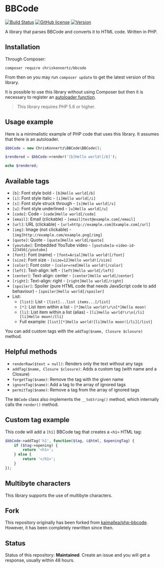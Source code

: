 # BBCode

[![Build Status](https://img.shields.io/travis/chriskonnertz/bbcode.svg)](https://travis-ci.org/chriskonnertz/bbcode)
[![GitHub license](https://img.shields.io/badge/license-MIT-blue.svg)](https://raw.githubusercontent.com/chriskonnertz/bbcode/master/LICENSE)
[![Version](https://img.shields.io/packagist/v/chriskonnertz/bbcode.svg)](https://packagist.org/packages/chriskonnertz/bbcode)

A library that parses BBCode and converts it to HTML code. Written in PHP.

## Installation

Through Composer:

```
composer require chriskonnertz/bbcode
```

From then on you may run `composer update` to get the latest version of this library.

It is possible to use this library without using Composer but then it is necessary to register an 
[autoloader function](https://github.com/php-fig/fig-standards/blob/master/accepted/PSR-0.md#example-implementation).

> This library requires PHP 5.6 or higher.

## Usage example

Here is a minimalistic example of PHP code that uses this library. It assumes that there is an autoloader.

```php
$bbCode = new ChrisKonnertz\BBCode\BBCode();

$rendered = $bbCode->render('[b]Hello world![/b]');

echo $rendered;
```

## Available tags

* `[b]`: Font style bold - `[b]Hello world[/b]`
* `[i]`: Font style italic - `[i]Hello world[/i]`
* `[s]`: Font style struck through - `[s]Hello world[/s]`
* `[u]`: Font style underlined - `[u]Hello world[/u]`
* `[code]`: Code - `[code]Hello world[/code]`
* `[email]`: Email (clickable) - `[email]test@example.com[/email]`
* `[url]`: URL (clickable) - `[url=http://example.com]Example.com[/url]`
* `[img]`: Image (not clickable) - `[img]http://example.com/example.png[/img]`
* `[quote]`: Quote - `[quote]Hello world[/quote]`
* `[youtube]`: Embedded YouTube video - `[youtube]a-video-id-123456[/youtube]`
* `[font]`: Font (name) - `[font=Arial]Hello world![/font]`
* `[size]`: Font size - `[size=12]Hello world![/size]`
* `[color]`: Font color - `[color=red]Hello world![/color]`
* `[left]`: Text-align: left - `[left]Hello world[/left]`
* `[center]`: Text-align: center - `[center]Hello world[/center]`
* `[right]`: Text-align: right - `[right]Hello world[/right]`
* `[spoiler]`: Spoiler (pure HTML code that needs JavaScript code to add behaviour) - `[spoiler]Hello world[/spoiler]`
* List:
  *  `[list]`: List - `[list]...list items...[/list]`
  * `[*]`: List item within a list - `[*]Hello world!\r\n[*]Hello moon!`
  * `[li]`: List item within a list (alias) - `[li]Hello world!\r\n[/li][li]Hello moon!/[li]`
  * Full example: `[list][*]Hello world![li]Hello moon![/li][/list]`

You can add custom tags with the `addTag($name, Closure $closure)` method.

## Helpful methods

* `renderRaw($text = null)`: Renders only the text without any tags
* `addTag($name, Closure $closure)`: Adds a custom tag (with name and a Closure)
* `forgetTag($name)`: Remove the tag with the given name
* `ignoreTag($name)`: Add a tag to the array of ignored tags
* `permitTag($name)`: Remove a tag from the array of ignored tags

The `BBCode` class also implements the `__toString()` method, which internally calls the `render()` method.

## Custom tag example

This code will add a `[h1]` BBCode tag that creates a `<h1>` HTML tag:

```php
$bbCode->addTag('h1', function($tag, &$html, $openingTag) {
    if ($tag->opening) {
        return '<h1>';
    } else {
        return '</h1>';
    }
});
```

## Multibyte characters

This library supports the use of multibyte characters.

## Fork

This repository originally has been forked from [kaimallea/php-bbcode](https://github.com/kaimallea/php-bbcode). However, it has been completely rewritten since then.

## Status

Status of this repository: **Maintained**. Create an issue and you will get a response, usually within 48 hours.
